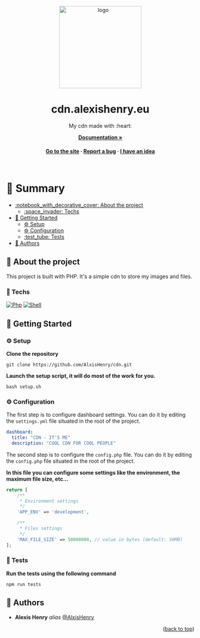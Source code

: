<a name="readme-top"></a>

<div align="center">

  <img src="https://cdn.alexishenry.eu/public/images/logo.png" alt="logo" width="220" height="auto" />
  <h1>cdn.alexishenry.eu</h1>
  
  <p>
    My cdn made with :heart:
  </p>

<a href="https://alxishenry.github.io/docs"><strong>Documentation »</strong></a>

<h4>
    <a href="https://alexishenry.eu">Go to the site</a>
  <span> · </span>
    <a href="https://github.com/AlxisHenry/cdn/issues">Report a bug</a>
  <span> · </span>
    <a href="https://github.com/AlxisHenry/cdn/issues">I have an idea</a>
  </h4>
</div>

<br />

# :notebook_with_decorative_cover: Summary

- [:notebook\_with\_decorative\_cover: About the project](#star2-about-the-project)
  * [:space\_invader: Techs](#space_invader-techs)
- [:toolbox: Getting Started](#toolbox-getting-started)
  * [:gear: Setup](#gear-setup)
  * [:gear: Configuration](#gear-config)
  * [:test\_tube: Tests]($t)
- [:wave: Authors](#wave-authors)

## :star2: About the project

This project is built with PHP. It's a simple cdn to store my images and files.

### :space_invader: Techs

[![Php](https://img.shields.io/badge/php%20-%23323330.svg?&style=for-the-badge&logo=php&logoColor=8b9ed6&color=gray)]()
[![Shell](https://img.shields.io/badge/bash%20-hotpink.svg?&style=for-the-badge&logo=gnu-bash&logoColor=4EAA25&color=gray)]()

## :toolbox: Getting Started

### :gear: Setup

**Clone the repository**

```
git clone https://github.com/AlxisHenry/cdn.git
```

**Launch the setup script, it will do most of the work for you.**

```
bash setup.sh
```

### :gear: Configuration

The first step is to configure dashboard settings. You can do it by editing the `settings.yml` file situated in the root of the project.

```yml
dashboard:
  title: "CDN - IT'S ME"
  description: "COOL CDN FOR COOL PEOPLE"
```

The second step is to configure the `config.php` file. You can do it by editing the `config.php` file situated in the root of the project.

**In this file you can configure some settings like the environment, the maximum file size, etc...**

```php
return [
	/**
	 * Environment settings
	 */
	'APP_ENV' => 'development',

	/**
	 * Files settings
	 */
	'MAX_FILE_SIZE' => 50000000, // value in bytes (default: 50MB)
];
```

### :test_tube: Tests

**Run the tests using the following command**

```
npm run tests
```

## :wave: Authors

* **Alexis Henry** _alias_ [@AlxisHenry](https://github.com/AlxisHenry)

<!-- ## :page_with_curl: Liens utiles -->

<p align="right">(<a href="#readme-top">back to top</a>)</p>